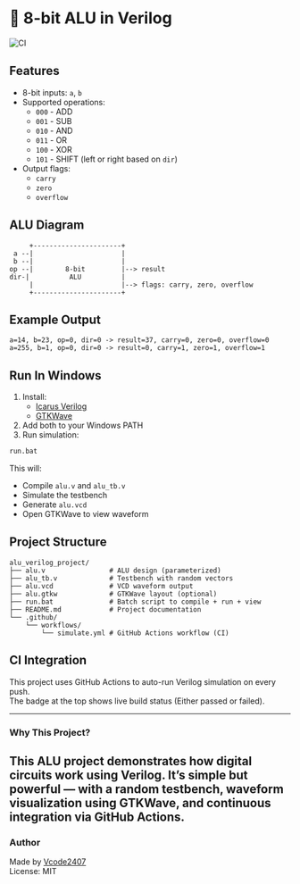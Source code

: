 # 🔢 8-bit ALU in Verilog

![CI](https://github.com/Vcode2407/alu_verilog_project/actions/workflows/simulate.yml/badge.svg)

## Features

- 8-bit inputs: `a`, `b`
- Supported operations:
  - `000` - ADD
  - `001` - SUB
  - `010` - AND
  - `011` - OR
  - `100` - XOR
  - `101` - SHIFT (left or right based on `dir`)
- Output flags:
  - `carry`
  - `zero`
  - `overflow`

## ALU Diagram

```
     +----------------------+
 a --|                      |
 b --|                      |
op --|        8-bit         |--> result
dir-|          ALU          |
     |                      |--> flags: carry, zero, overflow
     +----------------------+
```

## Example Output

```
a=14, b=23, op=0, dir=0 -> result=37, carry=0, zero=0, overflow=0
a=255, b=1, op=0, dir=0 -> result=0, carry=1, zero=1, overflow=1
```

## Run In Windows

1. Install:
   - [Icarus Verilog](https://bleyer.org/icarus/)
   - [GTKWave](http://gtkwave.sourceforge.net/)
2. Add both to your Windows PATH
3. Run simulation:

```bat
run.bat
```

This will:
- Compile `alu.v` and `alu_tb.v`
- Simulate the testbench
- Generate `alu.vcd`
- Open GTKWave to view waveform

## Project Structure

```
alu_verilog_project/
├── alu.v                # ALU design (parameterized)
├── alu_tb.v             # Testbench with random vectors
├── alu.vcd              # VCD waveform output
├── alu.gtkw             # GTKWave layout (optional)
├── run.bat              # Batch script to compile + run + view
├── README.md            # Project documentation
└── .github/
    └── workflows/
        └── simulate.yml # GitHub Actions workflow (CI)
```

## CI Integration

This project uses GitHub Actions to auto-run Verilog simulation on every push.  
The badge at the top shows live build status (Either passed or failed).

---

### Why This Project?

This ALU project demonstrates how digital circuits work using Verilog. It’s simple but powerful — with a random testbench, waveform visualization using GTKWave, and continuous integration via GitHub Actions.
---

### Author

Made by [Vcode2407](https://github.com/Vcode2407)  
License: MIT